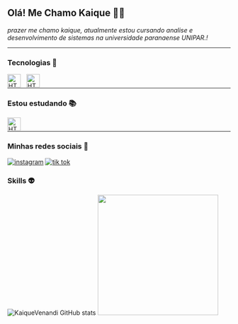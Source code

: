 ## Olá! Me Chamo Kaique ✌🏼
_prazer me chamo kaique, atualmente estou cursando analise e desenvolvimento de sistemas na universidade paranaense UNIPAR.!_ 

---
### Tecnologias 👾

<img 
    align="left" 
    alt="HTML"
    title="HTML" 
    width="30px" 
    style="padding-right: 10px;" 
    src="https://cdn.jsdelivr.net/gh/devicons/devicon@latest/icons/html5/html5-original.svg" 
/>

<img 
    align="left" 
    alt="HTML"
    title="HTML" 
    width="30px" 
    style="padding-right: 10px;" 
    src="https://cdn.jsdelivr.net/gh/devicons/devicon@latest/icons/css3/css3-original.svg" 
/>
<br>

---

### Estou estudando 📚
<img 
    align="left" 
    alt="HTML"
    title="HTML" 
    width="30px" 
    style="padding-right: 10px;" 
    src="https://cdn.jsdelivr.net/gh/devicons/devicon@latest/icons/javascript/javascript-original.svg" 
/>
<br>

---

### Minhas redes sociais 🤖
[![instagram](https://img.shields.io/badge/Instagram-E4405F?style=for-the-badge&logo=instagram&logoColor=white)](https://www.instagram.com/dripp.kaique/) [![tik tok](https://img.shields.io/badge/TikTok-000000?style=for-the-badge&logo=tiktok&logoColor=white)](https://www.tiktok.com/@kaique.dev)


### Skills 👽

![KaiqueVenandi GitHub stats](https://github-readme-stats.vercel.app/api?username=kaique301&show_icons=true&theme=dark)   <img width='272em' src="https://github-readme-stats.vercel.app/api/top-langs/?username=kaique301&langs_count=10&layout=compact&theme=dark" />
</div>
